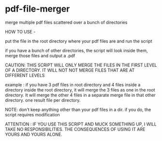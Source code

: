 # pdf-file-merger
merge multiple pdf files scattered over a bunch of directories

HOW TO USE - 

put the file in the root directory where your pdf files are and run the script

if you have a bunch of other directories, the script will look inside them, merge those files and output a <name-of-directory-where-files-are>.pdf

CAUTION: THIS SCRIPT WILL ONLY MERGE THE FILES IN THE FIRST LEVEL OF A DIRECTORY. IT WILL NOT NOT MERGE FILES THAT ARE AT DIFFERENT LEVELS

example : if you have 3 pdf files in root directory and 4  files inside a directory inside the root directory, it will merge the 3 files as one in the root directory. It will merge the other 4 files in a separate merge file in that other directory. one result file per directory.

  
  
NOTE: don't keep anything other than your pdf files in a dir. if you do, the script requires modification
  
  ATTENTION : IF YOU USE THIS SCRIPT AND MUCK SOMETHING UP, I WILL TAKE NO RESPONSIBILITIES. THE CONSEQUENCES OF USING IT ARE YOURS AND YOURS ALONE.
